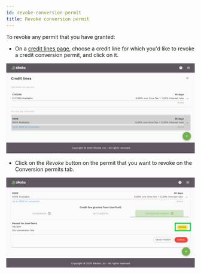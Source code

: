 ```yaml
---
id: revoke-conversion-permit
title: Revoke conversion permit
---
```


To revoke any permit that you have granted:

- On a [credit lines page](credit-lines-page.md), choose a credit line for which you'd like to revoke a credit conversion permit, and click on it.

<img src="../assets/web/revoke-permit1.JPG" alt="revoke conversion permit image" />

- Click on the *Revoke* button on the permit that you want to revoke on the Conversion permits tab.

<img src="../assets/web/revoke-permit2.png" alt="revoke conversion permit image" />